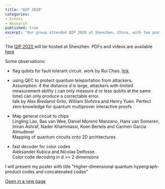 ```yaml
---
title: "QIP 2020"
categories:
- Events
- Research
published: true
excerpt: "Our group attended QIP 2020 at Shenzhen, China, with two posters"
---
```


The <a href="http://www.szpclab.com/qip2020#/homepage" target="_blank"> QIP 2020 </a>
will be hosted at Shenzhen. PDFs and videos are available [here](http://www.szpclab.com/qip2020#/programDetails/contributedTalks)


Some observations:

* flag qubits for fault tolerant circuit. work by Rui Chao. [link](https://arxiv.org/abs/1912.09549)

* using QEC to protect quantum teleportation from attackers.<br>
Assumption: if the distance $d$ is large, attackers with limited measurement ability ( can only measure $d$ or less qubits at the same time) can only produce a correctable error.<br>
talk by
Alex Bredariol Grilo, William Slofstra and Henry Yuen.
Perfect zero knowledge for quantum multiprover interactive proofs

* Map general circuit to chips <br>
  Lingling Lao, Bas van Wee, Daniel Moreno Manzano, Hans van Someren, Imran Ashraf, Nader Khammassi, Koen Bertels and Carmen Garcia Almudever <br>
  Mapping of quantum circuits onto 2D architectures

* fast decoder for color codes<br>
Aleksander Kubica and Nicolas Delfosse.<br>
Color code decoding in d >= 2 dimensions



I will present my poster
with title "Higher-dimensional quantum hypergraph-product
codes and concatenated codes"


<object data="/zwl_assets/qas-poster-hcub003.pdf" type="application/pdf" width="700px" height="920px">
</object>



<p>
<a href="/zwl_assets/qas-poster-hcub003.pdf" target="_blank"
>Open in a new page</a> </p>



